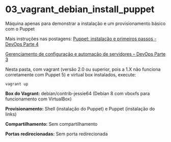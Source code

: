 # 03_vagrant_debian_install_puppet

Máquina apenas para demonstrar a instalação e um provisionamento básico com o Puppet

Mais instruções nas postagens: 
[Puppet: instalação e primeiros passos - DevOps Parte 4](https://www.eunati.com.br/2017/10/puppet-instalacao-e-primeiros-passos-devops-parte-4.html)

[Gerenciamento de configuração e automação de servidores – DevOps Parte 3](https://www.eunati.com.br/2017/10/gerenciamento-de-configuracao-devops-parte-3.html)


Nesta pasta, com vagrant (versão 2.0 ou superior, pois a 1.X não funciona corretamente com Puppet 5) e virtual box instalados, execute:
```
vagrant up
```

**Box do Vagrant:** debian/contrib-jessie64 (Debian 8 com vboxfs para funcionamento com VirtualBox)

**Provisionamento:** Shell (instalação do Puppet) e Puppet (instalação do links)

**Compartilhamento:** Sem compartilhamento

**Portas redirecionadas:** Sem porta redirecionada
